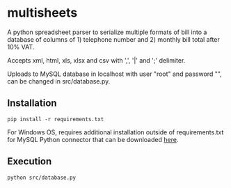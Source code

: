 # multisheets
A python spreadsheet parser to serialize multiple formats of bill into a database of columns of 1) telephone number and 2) monthly bill total after 10% VAT. 

Accepts xml, html, xls, xlsx and csv with ',', '|' and ';' delimiter.

Uploads to MySQL database in localhost with user "root" and password "", can be changed in src/database.py.

## Installation
    pip install -r requirements.txt
For Windows OS, requires additional installation outside of requirements.txt for MySQL Python connector that can be downloaded [here](https://dev.mysql.com/downloads/connector/python/).

## Execution
    python src/database.py
